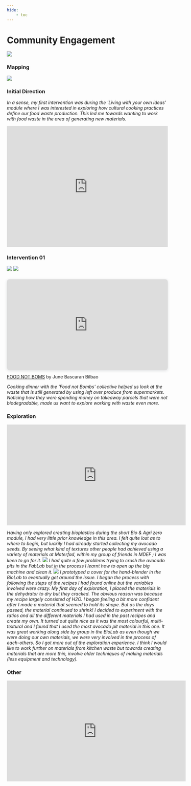 ```yaml
---
hide:
    - toc
---
```


# **Community Engagement**


![](../images/Community01.png)

<h3>Mapping</h3>

![](../images/Mapping01.jpg)

<h3>Initial Direction</h3>

<i>In a sense, my first intervention was during the 'Living with your own ideas' module where I was interested in exploring how cultural cooking practices define our food waste production. This led me towards wanting to work with food waste in the area of generating new materials.</i>

<div style="padding:75% 0 0 0;position:relative;"><iframe src="https://player.vimeo.com/video/767908279?h=b2821e86cf&amp;badge=0&amp;autopause=0&amp;player_id=0&amp;app_id=58479" frameborder="0" allow="autoplay; fullscreen; picture-in-picture" allowfullscreen style="position:absolute;top:0;left:0;width:100%;height:100%;" title="Seher_Cooking_Habits.mp4"></iframe></div><script src="https://player.vimeo.com/api/player.js"></script>

<h3>Intervention 01</h3>

![](../images/wasteme.jpg)
![](../images/waste2.jpg)

<div style="position: relative; width: 100%; height: 0; padding-top: 56.2500%;
 padding-bottom: 0; box-shadow: 0 2px 8px 0 rgba(63,69,81,0.16); margin-top: 1.6em; margin-bottom: 0.9em; overflow: hidden;
 border-radius: 8px; will-change: transform;">
  <iframe loading="lazy" style="position: absolute; width: 100%; height: 100%; top: 0; left: 0; border: none; padding: 0;margin: 0;"
    src="https:&#x2F;&#x2F;www.canva.com&#x2F;design&#x2F;DAFTg__L2MQ&#x2F;view?embed" allowfullscreen="allowfullscreen" allow="fullscreen">
  </iframe>
</div>
<a href="https:&#x2F;&#x2F;www.canva.com&#x2F;design&#x2F;DAFTg__L2MQ&#x2F;view?utm_content=DAFTg__L2MQ&amp;utm_campaign=designshare&amp;utm_medium=embeds&amp;utm_source=link" target="_blank" rel="noopener">FOOD NOT BOMS</a> by June Bascaran Bilbao

<i>Cooking dinner with the 'Food not Bombs' collective helped us look at the waste that is still generated by using left over produce from supermarkets. Noticing how they were spending money on takeaway parcels that were not biodegradable, made us want to explore working with waste even more.</i>

<h3>Exploration</h3>
<iframe width="560" height="315" src="https://www.youtube.com/embed/J54PSsGmIxs" title="YouTube video player" frameborder="0" allow="accelerometer; autoplay; clipboard-write; encrypted-media; gyroscope; picture-in-picture" allowfullscreen></iframe>

<i>Having only explored creating bioplastics during the short Bio & Agri zero module, I had very little prior knowledge in this area. I felt quite lost as to where to begin, but luckily I had already started collecting my avocado seeds. By seeing what kind of textures other people had achieved using a variety of materials at Materfad, within my group of friends in MDEF ; I was keen to go for it.
![](..images/machine.png)
I had quite a few problems trying to crush the avocado pits in the FabLab but in the process I learnt how to open up the big machine and clean it.
![](../images/blender.png)
I prototyped a cover for the hand-blender in the BioLab to eventually get around the issue.
I began the process with following the steps of the recipes I had found online but the variables involved were crazy. My first day of exploration, I placed the materials in the dehydrator to dry but they cracked. The obvious reason was because my recipe largely consisted of H2O. I began feeling a bit more confident after I made a material that seemed to hold its shape. But as the days passed, the material continued to shrink! I decided to experiment with the ratios and all the different materials I had used in the past recipes and create my own. It turned out quite nice as it was the most colourful, multi-textural and I found that I used the most avocado pit material in this one. It was great working along side by group in the BioLab as even though we were doing our own materials, we were very involved in the process of each-others. So I got more out of the exploration experience. I think I would like to work further on materials from kitchen waste but towards creating materials that are more thin, involve older techniques of making materials (less equipment and technology).</i>


<h3>Other</h3>

<iframe width="560" height="315" src="https://www.youtube.com/embed/4GvadeXuzXQ?start=19" title="YouTube video player" frameborder="0" allow="accelerometer; autoplay; clipboard-write; encrypted-media; gyroscope; picture-in-picture" allowfullscreen></iframe>
